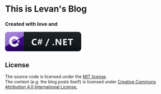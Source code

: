# This is Levan's Blog



### Created with love and

![C# and .NET](https://raw.githubusercontent.com/MikeCodesDotNET/ColoredBadges/master/svg/dev/languages/csharp_dotnet.svg) 

## License
The source code is licensed under the [MIT license](LICENSE.md).
<br>
The content (e.g. the blog posts itself) is licensed under [Creative Commons Attribution 4.0 International License.](http://creativecommons.org/licenses/by/4.0/)
